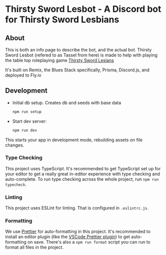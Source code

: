 # Thirsty Sword Lesbot - A Discord bot for Thirsty Sword Lesbians

## About

This is both an info page to describe the bot, and the actual bot. Thirsty Sword Lesbot (refered to as Tassel from here) is made to help with playing the table top roleplaying game [Thirsty Sword Lesians](https://evilhat.com/product/thirsty-sword-lesbians/)

It's built on Remix, the Blues Stack specifically, Prisma, Discord.js, and deployed to Fly.io

## Development

- Initial db setup. Creates db and seeds with base data

  ```sh
  npm run setup
  ```

- Start dev server:

  ```sh
  npm run dev
  ```

This starts your app in development mode, rebuilding assets on file changes.

### Type Checking

This project uses TypeScript. It's recommended to get TypeScript set up for your editor to get a really great in-editor experience with type checking and auto-complete. To run type checking across the whole project, run `npm run typecheck`.

### Linting

This project uses ESLint for linting. That is configured in `.eslintrc.js`.

### Formatting

We use [Prettier](https://prettier.io/) for auto-formatting in this project. It's recommended to install an editor plugin (like the [VSCode Prettier plugin](https://marketplace.visualstudio.com/items?itemName=esbenp.prettier-vscode)) to get auto-formatting on save. There's also a `npm run format` script you can run to format all files in the project.
